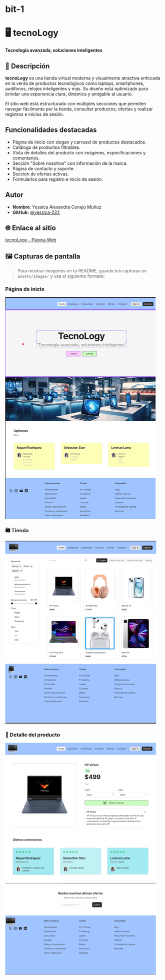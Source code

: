 # bit-1
# 🖥️ tecnoLogy

**Tecnología avanzada, soluciones inteligentes**

## 📄 Descripción

**tecnoLogy** es una tienda virtual moderna y visualmente atractiva enfocada en la venta de productos tecnológicos como laptops, smartphones, audífonos, relojes inteligentes y más. Su diseño está optimizado para brindar una experiencia clara, dinámica y amigable al usuario.

El sitio web está estructurado con múltiples secciones que permiten navegar fácilmente por la tienda, consultar productos, ofertas y realizar registros e inicios de sesión.

##  Funcionalidades destacadas

-  Página de inicio con slogan y carrusel de productos destacados.
-  Catálogo de productos filtrables.
-  Vista de detalles del producto con imágenes, especificaciones y comentarios.
-  Sección "Sobre nosotros" con información de la marca.
-  Página de contacto y soporte.
-  Sección de ofertas activas.
-  Formularios para registro e inicio de sesión.

##  Autor

- **Nombre**: Yessica Alexandra Conejo Muñoz  
- **GitHub**: [@yessica-222](https://github.com/yessica-222)

## 🌐 Enlace al sitio

 [tecnoLogy - Página Web](https://yessica-222.github.io/bit-1/)

## 🖼️ Capturas de pantalla

> Para mostrar imágenes en tu README, guarda tus capturas en `assets/images/` y usa el siguiente formato:

###  Página de inicio
![Inicio](./assets/figma/image.png)

### 🛍️ Tienda
![Tienda](./assets/figma/imagen2.png)

### 🔎 Detalle del producto
![Detalles](./assets/figma/imagen3.png)
